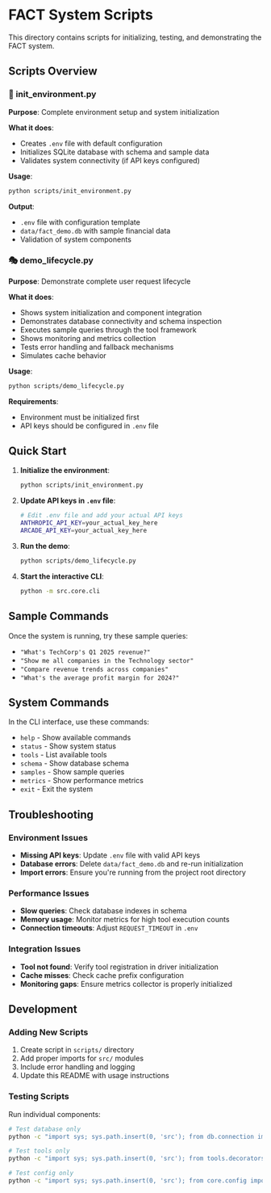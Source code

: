 # FACT System Scripts

This directory contains scripts for initializing, testing, and demonstrating the FACT system.

## Scripts Overview

### 🚀 init_environment.py
**Purpose**: Complete environment setup and system initialization

**What it does**:
- Creates `.env` file with default configuration
- Initializes SQLite database with schema and sample data
- Validates system connectivity (if API keys configured)

**Usage**:
```bash
python scripts/init_environment.py
```

**Output**:
- `.env` file with configuration template
- `data/fact_demo.db` with sample financial data
- Validation of system components

### 🎭 demo_lifecycle.py
**Purpose**: Demonstrate complete user request lifecycle

**What it does**:
- Shows system initialization and component integration
- Demonstrates database connectivity and schema inspection
- Executes sample queries through the tool framework
- Shows monitoring and metrics collection
- Tests error handling and fallback mechanisms
- Simulates cache behavior

**Usage**:
```bash
python scripts/demo_lifecycle.py
```

**Requirements**: 
- Environment must be initialized first
- API keys should be configured in `.env` file

## Quick Start

1. **Initialize the environment**:
   ```bash
   python scripts/init_environment.py
   ```

2. **Update API keys in `.env` file**:
   ```bash
   # Edit .env file and add your actual API keys
   ANTHROPIC_API_KEY=your_actual_key_here
   ARCADE_API_KEY=your_actual_key_here
   ```

3. **Run the demo**:
   ```bash
   python scripts/demo_lifecycle.py
   ```

4. **Start the interactive CLI**:
   ```bash
   python -m src.core.cli
   ```

## Sample Commands

Once the system is running, try these sample queries:

- `"What's TechCorp's Q1 2025 revenue?"`
- `"Show me all companies in the Technology sector"`
- `"Compare revenue trends across companies"`
- `"What's the average profit margin for 2024?"`

## System Commands

In the CLI interface, use these commands:

- `help` - Show available commands
- `status` - Show system status
- `tools` - List available tools
- `schema` - Show database schema
- `samples` - Show sample queries
- `metrics` - Show performance metrics
- `exit` - Exit the system

## Troubleshooting

### Environment Issues
- **Missing API keys**: Update `.env` file with valid API keys
- **Database errors**: Delete `data/fact_demo.db` and re-run initialization
- **Import errors**: Ensure you're running from the project root directory

### Performance Issues
- **Slow queries**: Check database indexes in schema
- **Memory usage**: Monitor metrics for high tool execution counts
- **Connection timeouts**: Adjust `REQUEST_TIMEOUT` in `.env`

### Integration Issues
- **Tool not found**: Verify tool registration in driver initialization
- **Cache misses**: Check cache prefix configuration
- **Monitoring gaps**: Ensure metrics collector is properly initialized

## Development

### Adding New Scripts
1. Create script in `scripts/` directory
2. Add proper imports for `src/` modules
3. Include error handling and logging
4. Update this README with usage instructions

### Testing Scripts
Run individual components:
```bash
# Test database only
python -c "import sys; sys.path.insert(0, 'src'); from db.connection import DatabaseManager; import asyncio; asyncio.run(DatabaseManager('data/test.db').initialize_database())"

# Test tools only
python -c "import sys; sys.path.insert(0, 'src'); from tools.decorators import get_tool_registry; print(get_tool_registry().list_tools())"

# Test config only
python -c "import sys; sys.path.insert(0, 'src'); from core.config import get_config; print(get_config().to_dict())"